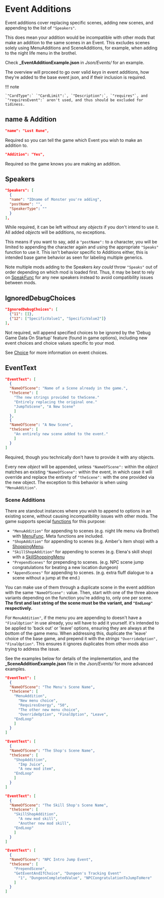 # Event Additions
Event additions cover replacing specific scenes, adding new scenes, and
appending to the list of `"Speakers"`.

This does mean your addition would be incompatible with other mods that
make an addition to the same scenes in an Event. This excludes scenes
solely using MenuAdditions and SceneAdditions, for example, when adding to the night life menu in the
brothel.

Check **_EventAdditionExample.json** in *Json/Events/* for an example.

The overview will proceed to go over valid *keys* in event additions, how they're added to the base event
json, and if their inclusion is required.

!!! note

    `"CardType":` `"CardLimit":`, `"Description":`, `"requires"`, and
    `"requiresEvent":` aren't used, and thus should be excluded for
    tidiness.

## name & Addition

``` json
"name": "Lust Rune",
```

Required so you can tell the game which Event you wish to make an
addition to.

``` json
"Addition": "Yes",
```

Required so the game knows you are making an addition.

## Speakers

``` json
"Speakers": [
  {
  "name": "IDname of Monster you're adding",
  "postName": "",
  "SpeakerType": ""
  }
],
```

While required, it can be left without any *objects* if you don't intend to use it. All added
*objects* will be additions, no
exceptions.

This means if you want to say, add a `"postName":` to a character, you
will be limited to appending the character again and using the
appropriate `"Speaks"` function to use it. This isn't behavior specific
to Additions either, this is intended base game behavior as seen for
labeling multiple generics.

Note multiple mods adding to the Speakers *key* *could* throw `"Speaks"` out of order depending on which
mod is loaded first. Thus, it may be best to rely on
[SpeakFunc](../../Functions/General/Dialogue.md) for any new speakers instead
to avoid compatibility issues between mods.

## IgnoredDebugChoices

``` json
"IgnoredDebugChoices": [
  {"11": []},
  {"12": ["SpecificValue1", "SpecificValue2"]}
],
```

Not required, will append specified choices to be ignored by the 'Debug
Game Data On Startup' feature (found in game options), including new
event choices and choice values specific to your mod.

See [Choice](../../Functions/EventOnly/Choice.md) for more information on event choices.

## EventText

``` json
"EventText": [
  {
  "NameOfScene": "Name of a Scene already in the game.",
  "theScene": [
    "The new strings provided to theScene."
    "Entirely replacing the original one."
    "JumpToScene", "A New Scene"
    ]
  },
  {
  "NameOfScene": "A New Scene",
  "theScene": [
    "An entirely new scene added to the event."
    ]
  }
]
```

Required, though you technically don't have to provide it with any
objects.

Every new *object* will be appended,
unless `"NameOfScene":` within the *object* matches an existing `"NameOfScene":` within the event, in
which case it will override and replace the entirety of `"theScene":`
with the one provided via the new object. The exception to this behavior
is when using `"MenuAddition"`.

### Scene Additions

There are standout instances where you wish to append to options in an
existing scene, without causing incompatibility issues with other mods.
The game supports special
[functions](../../Functions/index.md) for
this purpose:

-   `"MenuAddition"` for appending to scenes (e.g. night life menu via
    Brothel) with [MenuFunc](../../Functions/EventOnly/Menu.md). Meta
    functions are included.
-   `"ShopAddition"` for appending to scenes (e.g. Amber's item shop)
    with a [ShoppingMenu](../../Functions/General/Shop.md).
-   `"SkillShopAddition"` for appending to scenes (e.g. Elena's skill
    shop) with a [SkillShoppingMenu](../../Functions/General/Shop.md#skill-shopping)
-   `"PrependScenes"` for prepending to scenes. (e.g. NPC scene jump
    congratulations for beating a new location dungeon)
-   `"AppendScenes"` for appending to scenes. (e.g. extra fluff dialogue
    to a scene without a jump at the end.)

You can make use of them through a duplicate scene in the event addition
with the same `"NameOfScene":` value. Then, start with one of the three
above variants depending on the function you're adding to, only one per
scene. **The first and last string of the scene must be the
variant, and `"EndLoop"` respectively.**

For `MenuAddition"`, if the menu you are appending to doesn't have a
`"FinalOption"` in use already, you will have to add it yourself. it's
intended to be applied to 'back out' or 'leave' options, ensuring
they are always at the bottom of the game menu. When addressing this,
duplicate the 'leave' choice of the base game, and prepend it with the
*strings*
`"OverrideOption", "FinalOption"`. This ensures it ignores duplicates
from other mods also trying to address the issue.

See the examples below for details of the implementation, and the
**_SceneAdditionExample.json** file in the *Json/Events/* for more
advanced examples.

``` json
"EventText": [
  {
  "NameOfScene": "The Menu's Scene Name",
  "theScene": [
    "MenuAddition",
      "New menu choice",
      "RequiresEnergy", "50",
      "The other new menu choice",
      "OverrideOption", "FinalOption", "Leave",
    "EndLoop"
    ]
  }
]
```

``` json
"EventText": [
  {
  "NameOfScene": "The Shop's Scene Name",
  "theScene": [
    "ShopAddition",
      "Imp Juice",
      "A new mod item",
    "EndLoop"
    ]
  }
]
```

``` json
"EventText": [
  {
  "NameOfScene": "The Skill Shop's Scene Name",
  "theScene": [
    "SkillShopAddition",
      "A new mod skill",
      "Another new mod skill",
    "EndLoop"
    ]
  }
]
```

``` json
"EventText": [
  {
  "NameOfScene": "NPC Intro Jump Event",
  "theScene": [
    "PrependScene",
    "GetEventAndIfChoice", "Dungeon's Tracking Event"
      "1", "DungeonCompletedValue", "NPCCongratulationToJumpToHere"
    ]
  }
]
```
